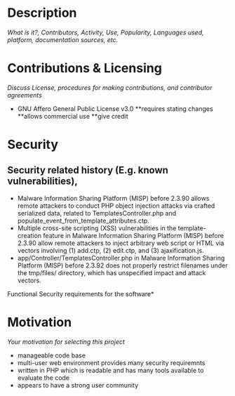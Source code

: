 # Description
*What is it?, Contributors, Activity, Use, Popularity, Languages used, platform, documentation sources, etc.*

# Contributions & Licensing
*Discuss License, procedures for making contributions, and contributor agreements*
* GNU Affero General Public License v3.0
**requires stating changes
**allows commercial use
**give credit

# Security
## Security related history (E.g. known vulnerabilities), 
* Malware Information Sharing Platform (MISP) before 2.3.90 allows remote attackers to conduct PHP object injection attacks via crafted serialized data, related to TemplatesController.php and populate_event_from_template_attributes.ctp.
* Multiple cross-site scripting (XSS) vulnerabilities in the template-creation feature in Malware Information Sharing Platform (MISP) before 2.3.90 allow remote attackers to inject arbitrary web script or HTML via vectors involving (1) add.ctp, (2) edit.ctp, and (3) ajaxification.js.
* app/Controller/TemplatesController.php in Malware Information Sharing Platform (MISP) before 2.3.92 does not properly restrict filenames under the tmp/files/ directory, which has unspecified impact and attack vectors.

Functional Security requirements for the software*

# Motivation
*Your motivation for selecting this project*
* manageable code base
* multi-user web environment provides many security requiremnts
* written in PHP which is readable and has many tools available to evaluate the code
* appears to have a strong user community
